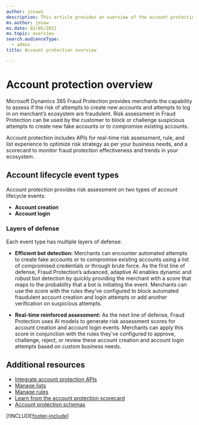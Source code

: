 ```yaml
---
author: josaw1
description: This article provides an overview of the account protection experience in the Microsoft Dynamics 365 Fraud Protection system.
ms.author: josaw
ms.date: 03/05/2021
ms.topic: overview
search.audienceType:
  - admin
title: Account protection overview

---
```


# Account protection overview

Microsoft Dynamics 365 Fraud Protection provides merchants the capability to assess if the risk of attempts to create new accounts and attempts to log in on merchant’s ecosystem are fraudulent. Risk assessment in Fraud Protection can be used by the customer to block or challenge suspicious attempts to create new fake accounts or to compromise existing accounts.    

Account protection includes APIs for real-time risk assessment, rule, and list experience to optimize risk strategy as per your business needs, and a scorecard to monitor fraud protection effectiveness and trends in your ecosystem.

## Account lifecycle event types

Account protection provides risk assessment on two types of account lifecycle events: 

- **Account creation** 
- **Account login**

### Layers of defense

Each event type has multiple layers of defense: 

- **Efficient bot detection:** Merchants can encounter automated attempts to create fake accounts or to compromise existing accounts using a list of compromised credentials or through brute force. As the first line of defense, Fraud Protection’s advanced, adaptive AI enables dynamic and robust bot detection by quickly providing the merchant with a score that maps to the probability that a bot is initiating the event. Merchants can use the score with the rules they’ve configured to block automated fraudulent account creation and login attempts or add another verification on suspicious attempts.

- **Real-time reinforced assessment:** As the next line of defense, Fraud Protection uses AI models to generate risk assessment scores for account creation and account login events. Merchants can apply this score in conjunction with the rules they’ve configured to approve, challenge, reject, or review these account creation and account login attempts based on custom business needs.

## Additional resources

- [Integrate account protection APIs](integrate-ap-api.md)
- [Manage lists](lists.md)
- [Manage rules](rules.md)
- [Learn from the account protection scorecard](ap-scorecard.md)
- [Account protection schemas](ap-schema.md)


[!INCLUDE[footer-include](includes/footer-banner.md)]
